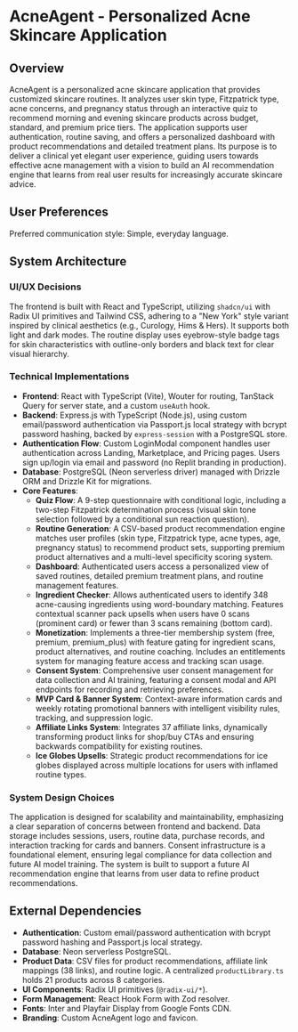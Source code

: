 # AcneAgent - Personalized Acne Skincare Application

## Overview
AcneAgent is a personalized acne skincare application that provides customized skincare routines. It analyzes user skin type, Fitzpatrick type, acne concerns, and pregnancy status through an interactive quiz to recommend morning and evening skincare products across budget, standard, and premium price tiers. The application supports user authentication, routine saving, and offers a personalized dashboard with product recommendations and detailed treatment plans. Its purpose is to deliver a clinical yet elegant user experience, guiding users towards effective acne management with a vision to build an AI recommendation engine that learns from real user results for increasingly accurate skincare advice.

## User Preferences
Preferred communication style: Simple, everyday language.

## System Architecture

### UI/UX Decisions
The frontend is built with React and TypeScript, utilizing `shadcn/ui` with Radix UI primitives and Tailwind CSS, adhering to a "New York" style variant inspired by clinical aesthetics (e.g., Curology, Hims & Hers). It supports both light and dark modes. The routine display uses eyebrow-style badge tags for skin characteristics with outline-only borders and black text for clear visual hierarchy.

### Technical Implementations
- **Frontend**: React with TypeScript (Vite), Wouter for routing, TanStack Query for server state, and a custom `useAuth` hook.
- **Backend**: Express.js with TypeScript (Node.js), using custom email/password authentication via Passport.js local strategy with bcrypt password hashing, backed by `express-session` with a PostgreSQL store.
- **Authentication Flow**: Custom LoginModal component handles user authentication across Landing, Marketplace, and Pricing pages. Users sign up/login via email and password (no Replit branding in production).
- **Database**: PostgreSQL (Neon serverless driver) managed with Drizzle ORM and Drizzle Kit for migrations.
- **Core Features**:
    - **Quiz Flow**: A 9-step questionnaire with conditional logic, including a two-step Fitzpatrick determination process (visual skin tone selection followed by a conditional sun reaction question).
    - **Routine Generation**: A CSV-based product recommendation engine matches user profiles (skin type, Fitzpatrick type, acne types, age, pregnancy status) to recommend product sets, supporting premium product alternatives and a multi-level specificity scoring system.
    - **Dashboard**: Authenticated users access a personalized view of saved routines, detailed premium treatment plans, and routine management features.
    - **Ingredient Checker**: Allows authenticated users to identify 348 acne-causing ingredients using word-boundary matching. Features contextual scanner pack upsells when users have 0 scans (prominent card) or fewer than 3 scans remaining (bottom card).
    - **Monetization**: Implements a three-tier membership system (free, premium, premium_plus) with feature gating for ingredient scans, product alternatives, and routine coaching. Includes an entitlements system for managing feature access and tracking scan usage.
    - **Consent System**: Comprehensive user consent management for data collection and AI training, featuring a consent modal and API endpoints for recording and retrieving preferences.
    - **MVP Card & Banner System**: Context-aware information cards and weekly rotating promotional banners with intelligent visibility rules, tracking, and suppression logic.
    - **Affiliate Links System**: Integrates 37 affiliate links, dynamically transforming product links for shop/buy CTAs and ensuring backwards compatibility for existing routines.
    - **Ice Globes Upsells**: Strategic product recommendations for ice globes displayed across multiple locations for users with inflamed routine types.

### System Design Choices
The application is designed for scalability and maintainability, emphasizing a clear separation of concerns between frontend and backend. Data storage includes sessions, users, routine data, purchase records, and interaction tracking for cards and banners. Consent infrastructure is a foundational element, ensuring legal compliance for data collection and future AI model training. The system is built to support a future AI recommendation engine that learns from user data to refine product recommendations.

## External Dependencies
- **Authentication**: Custom email/password authentication with bcrypt password hashing and Passport.js local strategy.
- **Database**: Neon serverless PostgreSQL.
- **Product Data**: CSV files for product recommendations, affiliate link mappings (38 links), and routine logic. A centralized `productLibrary.ts` holds 21 products across 8 categories.
- **UI Components**: Radix UI primitives (`@radix-ui/*`).
- **Form Management**: React Hook Form with Zod resolver.
- **Fonts**: Inter and Playfair Display from Google Fonts CDN.
- **Branding**: Custom AcneAgent logo and favicon.